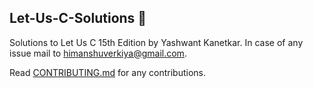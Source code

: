 ## Let-Us-C-Solutions :notebook:
Solutions to Let Us C 15th Edition by Yashwant Kanetkar.
In case of any issue mail to himanshuverkiya@gmail.com.

Read [CONTRIBUTING.md](https://github.com/Verkiya/Let-Us-C-Solutions/blob/master/CONTRIBUTING.md) for any contributions.
